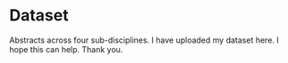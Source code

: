 # Dataset
Abstracts across four sub-disciplines.
I have uploaded my dataset here. I hope this can help. Thank you.
